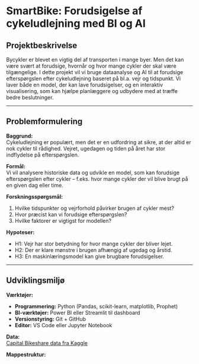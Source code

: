 #  SmartBike: Forudsigelse af cykeludlejning med BI og AI

##  Projektbeskrivelse

Bycykler er blevet en vigtig del af transporten i mange byer. Men det kan være svært at forudsige, hvornår og hvor mange cykler der skal være tilgængelige. I dette projekt vil vi bruge dataanalyse og AI til at forudsige efterspørgslen efter cykeludlejning baseret på bl.a. vejr og tidspunkt. Vi laver både en model, der kan lave forudsigelser, og en interaktiv visualisering, som kan hjælpe planlæggere og udbydere med at træffe bedre beslutninger.

---

##  Problemformulering

**Baggrund:**  
Cykeludlejning er populært, men det er en udfordring at sikre, at der altid er nok cykler til rådighed. Vejret, ugedagen og tiden på året har stor indflydelse på efterspørgslen.

**Formål:**  
Vi vil analysere historiske data og udvikle en model, som kan forudsige efterspørgslen efter cykler – f.eks. hvor mange cykler der vil blive brugt på en given dag eller time.

**Forskningsspørgsmål:**
1. Hvilke tidspunkter og vejrforhold påvirker brugen af cykler mest?
2. Hvor præcist kan vi forudsige efterspørgslen?
3. Hvilke faktorer er vigtigst for modellen?

**Hypoteser:**
- H1: Vejr har stor betydning for hvor mange cykler der bliver lejet.
- H2: Der er klare mønstre i brugen afhængig af ugedag og årstid.
- H3: En maskinlæringsmodel kan give brugbare forudsigelser.

---

##  Udviklingsmiljø

**Værktøjer:**
- **Programmering:** Python (Pandas, scikit-learn, matplotlib, Prophet)
- **BI-værktøjer:** Power BI eller Streamlit til dashboard
- **Versionstyring:** Git + GitHub
- **Editor:** VS Code eller Jupyter Notebook

**Data:**  
[Capital Bikeshare data fra Kaggle](https://www.kaggle.com/datasets/lakshmi25npathi/bike-sharing-dataset)

**Mappestruktur:**
